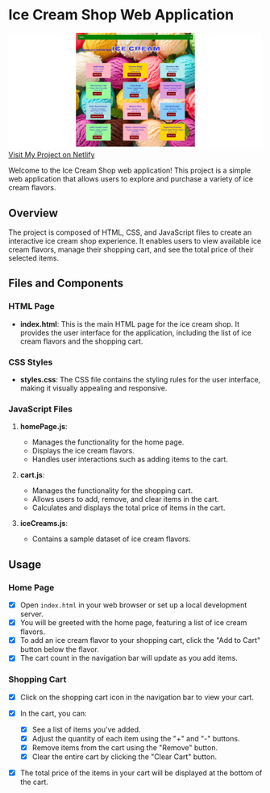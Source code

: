 # Ice Cream Shop Web Application
![Screenshot](/images/ice_creams.jpg)
[Visit My Project on Netlify](https://ice-creams-shop.netlify.app/)

Welcome to the Ice Cream Shop web application! This project is a simple web application that allows users to explore and purchase a variety of ice cream flavors.

## Overview

The project is composed of HTML, CSS, and JavaScript files to create an interactive ice cream shop experience. It enables users to view available ice cream flavors, manage their shopping cart, and see the total price of their selected items.

## Files and Components

### HTML Page

- **index.html**: This is the main HTML page for the ice cream shop. It provides the user interface for the application, including the list of ice cream flavors and the shopping cart.

### CSS Styles

- **styles.css**: The CSS file contains the styling rules for the user interface, making it visually appealing and responsive.

### JavaScript Files

1. **homePage.js**:
   - Manages the functionality for the home page.
   - Displays the ice cream flavors.
   - Handles user interactions such as adding items to the cart.
   
2. **cart.js**:
   - Manages the functionality for the shopping cart.
   - Allows users to add, remove, and clear items in the cart.
   - Calculates and displays the total price of items in the cart.

3. **iceCreams.js**:
   - Contains a sample dataset of ice cream flavors.


## Usage
### Home Page

- [x] Open `index.html` in your web browser or set up a local development server.
- [x] You will be greeted with the home page, featuring a list of ice cream flavors.
- [x] To add an ice cream flavor to your shopping cart, click the "Add to Cart" button below the flavor.
- [x] The cart count in the navigation bar will update as you add items.

### Shopping Cart

- [x] Click on the shopping cart icon in the navigation bar to view your cart.
- [x] In the cart, you can:
  - [x] See a list of items you've added.
  - [x] Adjust the quantity of each item using the "+" and "-" buttons.
  - [x] Remove items from the cart using the "Remove" button.
  - [x] Clear the entire cart by clicking the "Clear Cart" button.
- [x] The total price of the items in your cart will be displayed at the bottom of the cart.


